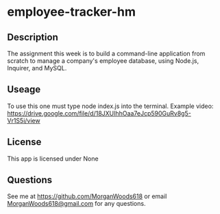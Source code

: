 # employee-tracker-hm
  
## Description
The assignment this week is to build a command-line application from scratch to manage a company's employee database, using Node.js, Inquirer, and MySQL.
## Useage
To use this one must type node index.js into the terminal.
Example video:
https://drive.google.com/file/d/18JXUIhhOaa7eJcp590GuRv8g5-Vr1S5i/view
## License
This app is licensed under None
## Questions
See me at https://github.com/MorganWoods618 or email MorganWoods618@gmail.com for any questions. 
